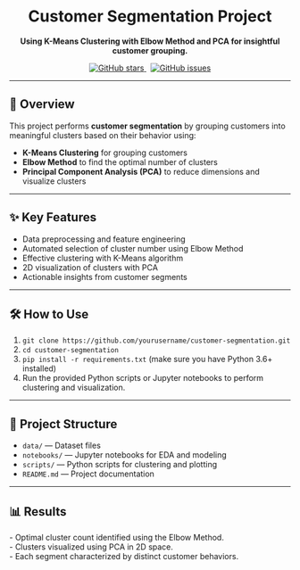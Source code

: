 <h1 align="center">
  Customer Segmentation Project
</h1>

<p align="center">
  <strong>Using K-Means Clustering with Elbow Method and PCA for insightful customer grouping.</strong>
</p>

<p align="center">
  <a href="https://github.com/yourusername/customer-segmentation/stargazers">
    <img src="https://img.shields.io/github/stars/yourusername/customer-segmentation?style=social" alt="GitHub stars">
  </a>
  &nbsp;
  <a href="https://github.com/yourusername/customer-segmentation/issues">
    <img src="https://img.shields.io/github/issues/yourusername/customer-segmentation" alt="GitHub issues">
  </a>
</p>

---

<h2>🚀 Overview</h2>

<p>
This project performs <strong>customer segmentation</strong> by grouping customers into meaningful clusters based on their behavior using:
</p>

<ul>
  <li><strong>K-Means Clustering</strong> for grouping customers</li>
  <li><strong>Elbow Method</strong> to find the optimal number of clusters</li>
  <li><strong>Principal Component Analysis (PCA)</strong> to reduce dimensions and visualize clusters</li>
</ul>

---

<h2>✨ Key Features</h2>

<ul>
  <li>Data preprocessing and feature engineering</li>
  <li>Automated selection of cluster number using Elbow Method</li>
  <li>Effective clustering with K-Means algorithm</li>
  <li>2D visualization of clusters with PCA</li>
  <li>Actionable insights from customer segments</li>
</ul>

---

<h2>🛠 How to Use</h2>

<ol>
  <li><code>git clone https://github.com/yourusername/customer-segmentation.git</code></li>
  <li><code>cd customer-segmentation</code></li>
  <li><code>pip install -r requirements.txt</code> (make sure you have Python 3.6+ installed)</li>
  <li>Run the provided Python scripts or Jupyter notebooks to perform clustering and visualization.</li>
</ol>

---

<h2>📂 Project Structure</h2>

<ul>
  <li><code>data/</code> — Dataset files</li>
  <li><code>notebooks/</code> — Jupyter notebooks for EDA and modeling</li>
  <li><code>scripts/</code> — Python scripts for clustering and plotting</li>
  <li><code>README.md</code> — Project documentation</li>
</ul>

---

<h2>📊 Results</h2>

<p>
- Optimal cluster count identified using the Elbow Method.<br>
- Clusters visualized using PCA in 2D space.<br>
- Each segment characterized by distinct customer behaviors.
</p>
